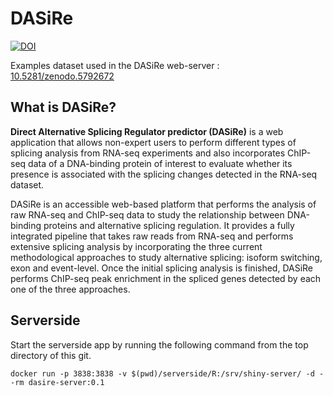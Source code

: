 # DASiRe

[![DOI](https://zenodo.org/badge/DOI/10.5281/zenodo.5792672.svg)](https://doi.org/10.5281/zenodo.5792672)

Examples dataset used in the DASiRe web-server : [10.5281/zenodo.5792672](10.5281/zenodo.5792672)

## What is DASiRe?

**Direct Alternative Splicing Regulator predictor (DASiRe)** is a web application that allows non-expert users to perform different types of splicing analysis from RNA-seq experiments and also incorporates ChIP-seq data of a DNA-binding protein of interest to evaluate whether its presence is associated with the splicing changes detected in the RNA-seq dataset. 

DASiRe is an accessible web-based platform that performs the analysis of raw RNA-seq and ChIP-seq data to study the relationship between DNA-binding proteins and alternative splicing regulation. It provides a fully integrated pipeline that takes raw reads from RNA-seq and performs extensive splicing analysis by incorporating the three current methodological approaches to study alternative splicing: isoform switching, exon and event-level. Once the initial splicing analysis is finished, DASiRe performs ChIP-seq peak enrichment in the spliced genes detected by each one of the three approaches. 

## Serverside
Start the serverside app by running the following command from the top directory of this git.

`docker run -p 3838:3838 -v $(pwd)/serverside/R:/srv/shiny-server/ -d --rm dasire-server:0.1`
